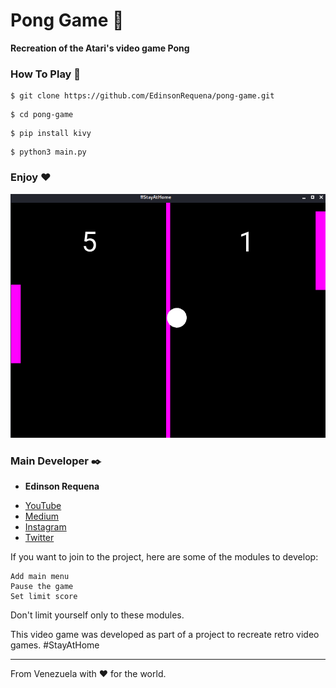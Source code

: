 # Pong Game 🚀

__Recreation of the Atari's video game Pong__

### How To Play 📖

```
$ git clone https://github.com/EdinsonRequena/pong-game.git
```
```
$ cd pong-game
```

```
$ pip install kivy
```

```
$ python3 main.py
```

### Enjoy ❤️

![alt text](https://raw.githubusercontent.com/EdinsonRequena/pong-game/master/stayathome.png)

### Main Developer ✒️

* **Edinson Requena**
- [YouTube](https://www.youtube.com/channel/UCFXAiceHPFzk81Ooc25_QTg/featured)
- [Medium](https://medium.com/@edinsonrequena)
- [Instagram](https://instagram.com/edinsonrequena)
- [Twitter](https://twitter.com/requenaea)

If you want to join to the project, here are some of the modules to develop:
```
Add main menu
Pause the game
Set limit score
```
Don't limit yourself only to these modules.


This video game was developed as part of a project to recreate retro video games. #StayAtHome

---
From Venezuela with ❤️ for the world.
